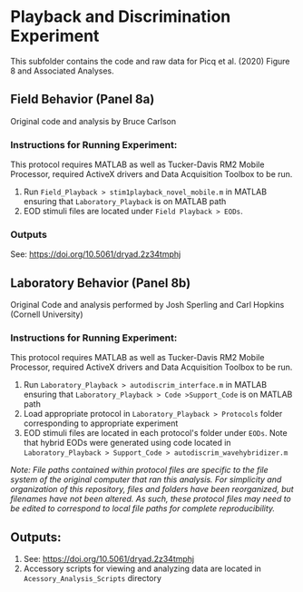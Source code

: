 # Playback and Discrimination Experiment

This subfolder contains the code and raw data for Picq et al. (2020) Figure 8 and Associated Analyses.  

## Field Behavior (Panel 8a)
Original code and analysis by Bruce Carlson

### Instructions for Running Experiment:
This protocol requires MATLAB as well as Tucker-Davis RM2 Mobile Processor, required ActiveX drivers and Data Acquisition Toolbox to be run.

1. Run `Field_Playback > stim1playback_novel_mobile.m` in MATLAB ensuring that `Laboratory_Playback` is on MATLAB path
2. EOD stimuli files are located under `Field Playback > EODs`.  

### Outputs
See: https://doi.org/10.5061/dryad.2z34tmphj

## Laboratory Behavior (Panel 8b)
Original Code and analysis performed by Josh Sperling and Carl Hopkins (Cornell University)

### Instructions for Running Experiment:
This protocol requires MATLAB as well as Tucker-Davis RM2 Mobile Processor, required ActiveX drivers and Data Acquisition Toolbox to be run.

1. Run `Laboratory_Playback > autodiscrim_interface.m` in MATLAB ensuring that `Laboratory_Playback > Code >Support_Code` is on MATLAB path
2. Load appropriate protocol in `Laboratory_Playback > Protocols` folder corresponding to appropriate experiment
3. EOD stimuli files are located in each protocol's folder under `EODs`.  Note that hybrid EODs were generated using code located in `Laboratory_Playback > Support_Code > autodiscrim_wavehybridizer.m`

_Note: File paths contained within protocol files are specific to the file system of the original computer that ran this analysis.  For simplicity and organization of this repository, files and folders have been reorganized, but filenames have not been altered.  As such, these protocol files may need to be edited to correspond to local file paths for complete reproducibility._

## Outputs:
1. See: https://doi.org/10.5061/dryad.2z34tmphj
2. Accessory scripts for viewing and analyzing data are located in `Acessory_Analysis_Scripts` directory

